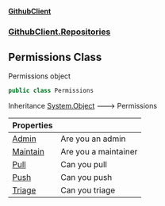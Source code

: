 #### [GithubClient](index.md 'index')
### [GithubClient.Repositories](GithubClient.Repositories.md 'GithubClient.Repositories')

## Permissions Class

Permissions object

```csharp
public class Permissions
```

Inheritance [System.Object](https://docs.microsoft.com/en-us/dotnet/api/System.Object 'System.Object') &#129106; Permissions

| Properties | |
| :--- | :--- |
| [Admin](GithubClient.Repositories.Permissions.Admin.md 'GithubClient.Repositories.Permissions.Admin') | Are you an admin |
| [Maintain](GithubClient.Repositories.Permissions.Maintain.md 'GithubClient.Repositories.Permissions.Maintain') | Are you a maintainer |
| [Pull](GithubClient.Repositories.Permissions.Pull.md 'GithubClient.Repositories.Permissions.Pull') | Can you pull |
| [Push](GithubClient.Repositories.Permissions.Push.md 'GithubClient.Repositories.Permissions.Push') | Can you push |
| [Triage](GithubClient.Repositories.Permissions.Triage.md 'GithubClient.Repositories.Permissions.Triage') | Can you triage |
